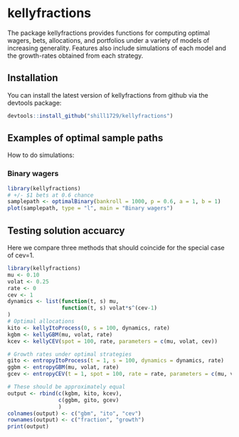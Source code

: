 
# kellyfractions

<!-- badges: start -->
<!-- badges: end -->

The package kellyfractions provides functions for computing optimal wagers, bets, allocations, and portfolios under a variety of models of increasing generality. Features also include simulations of each model and the growth-rates obtained from each strategy.

## Installation

You can install the latest version of kellyfractions from github via the devtools package:

``` r
devtools::install_github("shill1729/kellyfractions")
```

## Examples of optimal sample paths
How to do simulations:
### Binary wagers

``` r
library(kellyfractions)
# +/- $1 bets at 0.6 chance
samplepath <- optimalBinary(bankroll = 1000, p = 0.6, a = 1, b = 1)
plot(samplepath, type = "l", main = "Binary wagers")
```

## Testing solution accuarcy
Here we compare three methods that should coincide for the special case of
cev=1.
```r
library(kellyfractions)
mu <- 0.10
volat <- 0.25
rate <- 0
cev <- 1
dynamics <- list(function(t, s) mu,
                 function(t, s) volat*s^(cev-1)
)
# Optimal allocations
kito <- kellyItoProcess(0, s = 100, dynamics, rate)
kgbm <- kellyGBM(mu, volat, rate)
kcev <- kellyCEV(spot = 100, rate, parameters = c(mu, volat, cev))

# Growth rates under optimal strategies
gito <- entropyItoProcess(t = 1, s = 100, dynamics = dynamics, rate)
ggbm <- entropyGBM(mu, volat, rate)
gcev <- entropyCEV(t = 1, spot = 100, rate = rate, parameters = c(mu, volat, cev))

# These should be approximately equal
output <- rbind(c(kgbm, kito, kcev),
                c(ggbm, gito, gcev)
                )
colnames(output) <- c("gbm", "ito", "cev")
rownames(output) <- c("fraction", "growth")
print(output)
```

